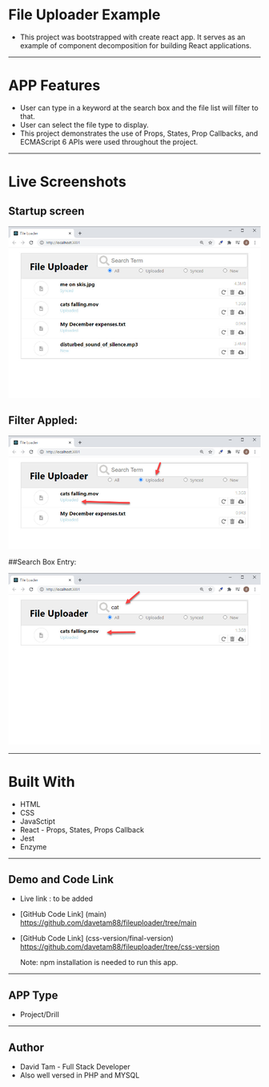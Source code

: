 # File Uploader Example 
* This project was bootstrapped with create react app. It serves as an example of component decomposition for building React applications.

---
# APP Features
* User can type in a keyword at the search box and the file list will filter to that.
* User can select the file type to display.
* This project demonstrates the use of Props, States, Prop Callbacks, and ECMAScript 6 APIs were used throughout the project.

---
# Live Screenshots

## Startup screen 

![close-up-1](images/md_pic1.jpg)

## Filter Appled:

![close-up-1](images/md_pic2.jpg)

##Search Box Entry:

![close-up-1](images/md_pic3.jpg)


---
# Built With
* HTML
* CSS
* JavaSctipt
* React - Props, States, Props Callback 
* Jest
* Enzyme 

---
## Demo and Code Link

- Live link : to be added
- [GitHub Code Link] (main) https://github.com/davetam88/fileuploader/tree/main
- [GitHub Code Link] (css-version/final-version) https://github.com/davetam88/fileuploader/tree/css-version

  Note: npm installation is needed to run this app.

---
## APP Type
* Project/Drill

---
## Author
* David Tam - Full Stack Developer
* Also well versed in PHP and MYSQL
